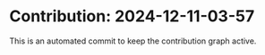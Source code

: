 # Contribution: 2024-12-11-03-57
This is an automated commit to keep the contribution graph active.
